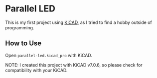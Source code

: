 # Parallel LED

This is my first project using [KiCAD](https://www.kicad.org/), as I tried to find a hobby outside of programming.

## How to Use

Open `parallel-led.kicad_pro` with KiCAD.

NOTE: I created this project with KiCAD v7.0.6, so please check for compatibility with your KiCAD.
